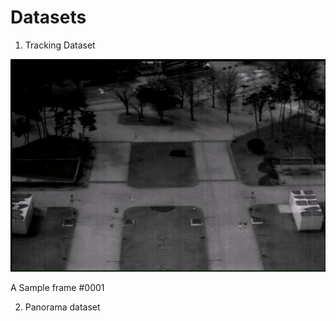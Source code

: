 # Datasets

1) Tracking Dataset

![](https://github.com/durumy98/Datasets/blob/master/tracking_dataset/KNU_campus_small_pedestrian/sequence/0001.jpg)

A Sample frame #0001

2) Panorama dataset
